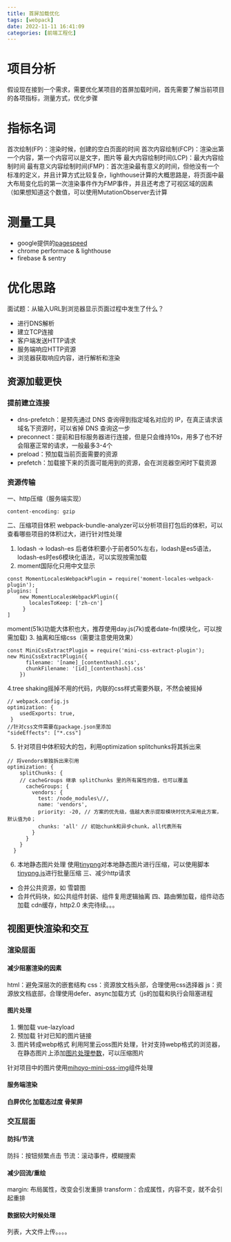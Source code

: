 ```yaml
---
title: 首屏加载优化
tags: [webpack]
date: 2022-11-11 16:41:09
categories: [前端工程化]
---
```

# 项目分析
假设现在接到一个需求，需要优化某项目的首屏加载时间，首先需要了解当前项目的各项指标，测量方式，优化步骤
# 指标名词
首次绘制(FP)：渲染时候，创建的空白页面的时间
首次内容绘制(FCP)：渲染出第一个内容，第一个内容可以是文字，图片等
最大内容绘制时间(LCP)：最大内容绘制时间
最有意义内容绘制时间(FMP)：首次渲染最有意义的时间，但他没有一个标准的定义，并且计算方式比较复杂，lighthouse计算的大概思路是，将页面中最大布局变化后的第一次渲染事件作为FMP事件，并且还考虑了可视区域的因素
（如果想知道这个数值，可以使用MutationObserver去计算
# 测量工具
- google提供的[pagespeed](https://pagespeed.web.dev/report)
- chrome performace & lighthouse
- firebase & sentry
# 优化思路
面试题：从输入URL到浏览器显示页面过程中发生了什么？
- 进行DNS解析
- 建立TCP连接
- 客户端发送HTTP请求
- 服务端响应HTTP资源
- 浏览器获取响应内容，进行解析和渲染
## 资源加载更快
### 提前建立连接
- dns-prefetch：是预先通过 DNS 查询得到指定域名对应的 IP，在真正请求该域名下资源时，可以省掉 DNS 查询这一步
- preconnect：提前和目标服务器进行连接，但是只会维持10s，用多了也不好会阻塞正常的请求，一般最多3-4个
- preload：预加载当前页面需要的资源
- prefetch：加载接下来的页面可能用到的资源，会在浏览器空闲时下载资源
### 资源传输
一、http压缩（服务端实现）
```
content-encoding: gzip
```
二、压缩项目体积
webpack-bundle-analyzer可以分析项目打包后的体积，可以查看哪些项目的体积过大，进行针对性处理
1. lodash -> lodash-es
后者体积要小于前者50%左右，lodash是es5语法，lodash-es时es6模块化语法，可以实现按需加载
2. moment国际化只用中文显示
```
const MomentLocalesWebpackPlugin = require('moment-locales-webpack-plugin');
plugins: [
    new MomentLocalesWebpackPlugin({
       localesToKeep: ['zh-cn']
     }
]
```
moment(51k)功能大体积也大，推荐使用day.js(7k)或者date-fn(模块化，可以按需加载)
3. 抽离和压缩css（需要注意使用效果）
```
const MiniCssExtractPlugin = require('mini-css-extract-plugin');
new MiniCssExtractPlugin({
      filename: '[name]_[contenthash].css',
      chunkFilename: '[id]_[contenthash].css'
    })
```
4.tree shaking摇掉不用的代码，内联的css样式需要外联，不然会被摇掉
```
// webpack.config.js
optimization: {
    usedExports: true,
 }
//针对css文件需要在package.json里添加
"sideEffects": ["*.css"]
```
5. 针对项目中体积较大的包，利用optimization splitchunks将其拆出来
```
// 将vendors单独拆出来引用
optimization: {
    splitChunks: {
    // cacheGroups 继承 splitChunks 里的所有属性的值，也可以覆盖
      cacheGroups: {
        vendors: {
          test: /node_modules\//,
          name: 'vendors',
          priority: -20, // 方案的优先级，值越大表示提取模块时优先采用此方案，默认值为0；
          chunks: 'all' // 初始chunk和异步chunk，all代表所有
        }
      }
    }
  }
```
6. 本地静态图片处理
使用[tinypng](https://tinypng.com/)对本地静态图片进行压缩，可以使用脚本[tinypng.js](https://object-storage.mihoyo.com:9000/plat-knowledge-management/prod/a3fe84dcbeac017ed65293f2753e81aa_1666952830789.js?X-Amz-Algorithm=AWS4-HMAC-SHA256&X-Amz-Credential=plat-knowledge-management-admin%2F20221111%2F%2Fs3%2Faws4_request&X-Amz-Date=20221111T021311Z&X-Amz-Expires=21600&X-Amz-SignedHeaders=host&X-Amz-Signature=0a045dadc37c762066015bff7b469167ee58a47ba68d436074a1f9c2aefe2d7c)进行批量压缩
三、减少http请求
- 合并公共资源，如 雪碧图
- 合并代码块，如公共组件封装、组件复用逻辑抽离
四、路由懒加载，组件动态加载
cdn缓存，http2.0 未完待续。。。
## 视图更快渲染和交互
### 渲染层面
#### 减少阻塞渲染的因素
html：避免深层次的嵌套结构
css：资源放文档头部，合理使用css选择器
js：资源放文档底部，合理使用defer、async加载方式（js的加载和执行会阻塞进程
#### 图片处理
1. 懒加载
vue-lazyload
2. 预加载
针对已知的图片链接
3. 图片转成webp格式
利用阿里云oss图片处理，针对支持webp格式的浏览器，在静态图片上添加[图片处理参数](https://help.aliyun.com/document_detail/144582.html)，可以压缩图片

针对项目中的图片使用[mihoyo-mini-oss-img](https://km.mihoyo.com/articleBase/109/83350)组件处理
#### 服务端渲染
#### 白屏优化 加载态过度 骨架屏
### 交互层面
#### 防抖/节流
防抖：按钮频繁点击
节流：滚动事件，模糊搜索
#### 减少回流/重绘
margin: 布局属性，改变会引发重排
transform：合成属性，内容不变，就不会引起重排
#### 数据较大时候处理
列表，大文件上传。。。。




